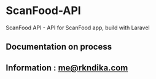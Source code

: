 # ScanFood-API
ScanFood API - API for ScanFood app, build with Laravel  

## Documentation on process
## Information : me@rkndika.com
